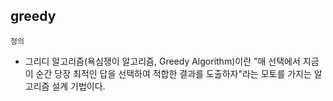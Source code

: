 ## greedy
`정의`
- 그리디 알고리즘(욕심쟁이 알고리즘, Greedy Algorithm)이란 "매 선택에서 지금 이 순간 당장 최적인 답을 선택하여 적합한 결과를 도출하자"라는 모토를 가지는 알고리즘 설계 기법이다.
